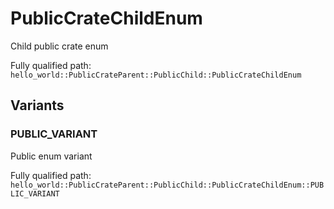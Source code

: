 # PublicCrateChildEnum

Child public crate enum


Fully qualified path: `hello_world::PublicCrateParent::PublicChild::PublicCrateChildEnum`

## Variants

### PUBLIC_VARIANT

Public enum variant

Fully qualified path: `hello_world::PublicCrateParent::PublicChild::PublicCrateChildEnum::PUBLIC_VARIANT`



